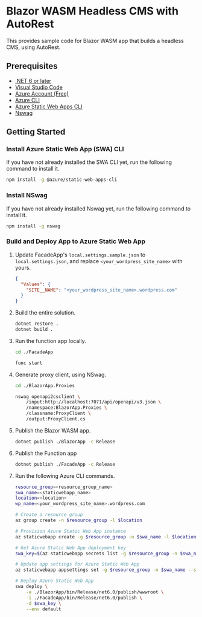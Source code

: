 # Blazor WASM Headless CMS with AutoRest #

This provides sample code for Blazor WASM app that builds a headless CMS, using AutoRest.


## Prerequisites ##

* [.NET 6 or later](https://dotnet.microsoft.com/en-us/download/dotnet/6.0?WT.mc_id=dotnet-68007-juyoo)
* [Visual Studio Code](https://code.visualstudio.com/?WT.mc_id=dotnet-68007-juyoo)
* [Azure Account (Free)](https://azure.microsoft.com/free/?WT.mc_id=dotnet-68007-juyoo)
* [Azure CLI](https://docs.microsoft.com/cli/azure/install-azure-cli?WT.mc_id=dotnet-68007-juyoo)
* [Azure Static Web Apps CLI](https://github.com/Azure/static-web-apps-cli)
* [Nswag](https://github.com/RicoSuter/NSwag)


## Getting Started ##

### Install Azure Static Web App (SWA) CLI ###

If you have not already installed the SWA CLI yet, run the following command to install it.

```bash
npm install -g @azure/static-web-apps-cli
```


### Install NSwag ###

If you have not already installed Nswag yet, run the following command to install it.

```bash
npm install -g nswag
```


### Build and Deploy App to Azure Static Web App ###

1. Update FacadeApp's `local.settings.sample.json` to `local.settings.json`, and replace `<your_wordpress_site_name>` with yours.

    ```json
    {
      "Values": {
        "SITE__NAME": "<your_wordpress_site_name>.wordpress.com"
      }
    }
    ```

2. Build the entire solution.

    ```bash
    dotnet restore .
    dotnet build .
    ```

3. Run the function app locally.

    ```bash
    cd ./FacadeApp

    func start
    ```

4. Generate proxy client, using NSwag.

    ```bash
    cd ./BlazorApp.Proxies

    nswag openapi2csclient \
        /input:http://localhost:7071/api/openapi/v3.json \
        /namespace:BlazorApp.Proxies \
        /classname:ProxyClient \
        /output:ProxyClient.cs
    ```

5. Publish the Blazor WASM app.

    ```bash
    dotnet publish ./BlazorApp -c Release
    ```

6. Publish the Function app

    ```bash
    dotnet publish ./FacadeApp -c Release
    ```

7. Run the following Azure CLI commands.

    ```bash
    resource_group=<resource_group_name>
    swa_name=<staticwebapp_name>
    location=<location>
    wp_name=<your_wordpress_site_name>.wordpress.com

    # Create a resource group
    az group create -n $resource_group -l $location

    # Provision Azure Static Web App instance
    az staticwebapp create -g $resource_group -n $swa_name -l $location

    # Get Azure Static Web App deployment key
    swa_key=$(az staticwebapp secrets list -g $resource_group -n $swa_name --query "properties.apiKey" -o tsv)
    
    # Update app settings for Azure Static Web App
    az staticwebapp appsettings set -g $resource_group -n $swa_name --setting-names SITE__NAME=$wp_name

    # Deploy Azure Static Web App
    swa deploy \
        -a ./BlazorApp/bin/Release/net6.0/publish/wwwroot \
        -i ./FacadeApp/bin/Release/net6.0/publish \
        -d $swa_key \
        --env default
    ```
